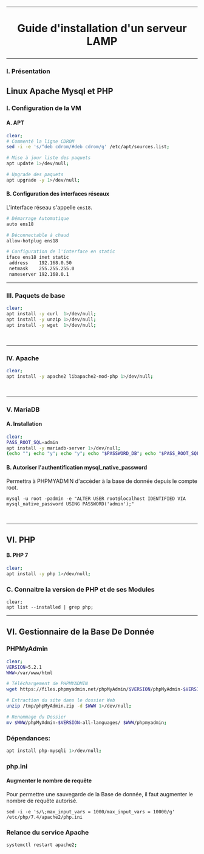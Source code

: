 --------------------------------------------------------------------------------------------------------------------------------
# <p align='center'> Guide d'installation d'un serveur LAMP </p>

--------------------------------------------------------------------------------------------------------------------------------
### I. Présentation
**L**inux **A**pache **M**ysql et **P**HP
<br />
--------------------------------------------------------------------------------------------------------------------------------
### I. Configuration de la VM
#### A. APT
```bash
clear;
# Commenté la ligne CDROM
sed -i -e 's/^deb cdrom/#deb cdrom/g' /etc/apt/sources.list;

# Mise à jour liste des paquets
apt update 1>/dev/null;

# Upgrade des paquets
apt upgrade -y 1>/dev/null;
```

#### B. Configuration des interfaces réseaux
L'interface réseau s'appelle `ens18`.

```bash
# Démarrage Automatique
auto ens18

# Déconnectable à chaud
allow-hotplug ens18

# Configuration de l'interface en static
iface ens18 inet static
 address    192.168.0.50
 netmask    255.255.255.0
 nameserver 192.168.0.1
```

--------------------------------------------------------------------------------------------------------------------------------
### III. Paquets de base
```bash
clear;
apt install -y curl  1>/dev/null;
apt install -y unzip 1>/dev/null;
apt install -y wget  1>/dev/null;
```
<br />

--------------------------------------------------------------------------------------------------------------------------------
### IV. Apache
```bash
clear;
apt install -y apache2 libapache2-mod-php 1>/dev/null;
```
<br />

--------------------------------------------------------------------------------------------------------------------------------
### V. MariaDB
#### A. Installation
```bash
clear;
PASS_ROOT_SQL=admin
apt install -y mariadb-server 1>/dev/null;
(echo ""; echo "y"; echo "y"; echo "$PASSWORD_DB"; echo "$PASS_ROOT_SQL"; echo "y"; echo "y"; echo "y"; echo "y") | mysql_secure_installation;
```
#### B. Autoriser l'authentification mysql_native_password
Permettra à PHPMYADMIN d'accèder à la base de donnée depuis le compte root.
```
mysql -u root -padmin -e "ALTER USER root@localhost IDENTIFIED VIA mysql_native_password USING PASSWORD('admin');"
```
<br />

--------------------------------------------------------------------------------------------------------------------------------
## VI. PHP
#### B. PHP 7
```bash
clear;
apt install -y php 1>/dev/null;
```
### C. Connaitre la version de PHP et de ses Modules
```
clear;
apt list --installed | grep php;
```


---------------------------------------------------------------------------------------------------------------------------------------
## VI. Gestionnaire de la Base De Donnée
### PHPMyAdmin
```bash
clear;
VERSION=5.2.1
WWW=/var/www/html

# Téléchargement de PHPMYADMIN
wget https://files.phpmyadmin.net/phpMyAdmin/$VERSION/phpMyAdmin-$VERSION-all-languages.zip -O /tmp/phpMyAdmin.zip 2>/dev/null;

# Extraction du site dans le dossier Web
unzip /tmp/phpMyAdmin.zip -d $WWW 1>/dev/null;

# Renommage du Dossier
mv $WWW/phpMyAdmin-$VERSION-all-languages/ $WWW/phpmyadmin;
```

### Dépendances:
```bash
apt install php-mysqli 1>/dev/null;
```

### php.ini
#### Augmenter le nombre de requête
Pour permettre une sauvegarde de la Base de donnée, il faut augmenter le nombre de requête autorisé.
```
sed -i -e 's/\;max_input_vars = 1000/max_input_vars = 10000/g' /etc/php/7.4/apache2/php.ini
```


### Relance du service Apache
```bash
systemctl restart apache2;
```
